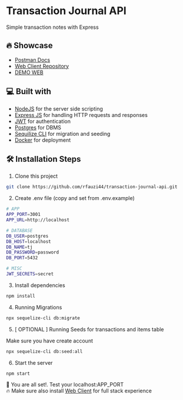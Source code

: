 # Transaction Journal API

Simple transaction notes with Express

## 🔥 Showcase

- [Postman Docs](https://documenter.getpostman.com/view/25042327/2s93m7X2P3)
- [Web Client Repository](https://github.com/rfauzi44/transaction-journal-web)
- [DEMO WEB](https://transaction-journal-web.vercel.app)

## 💻 Built with

- [NodeJS](https://github.com/nodejs/node) for the server side scripting
- [Express JS](https://github.com/exprjs/express) for handling HTTP requests and responses
- [JWT](https://github.com/auth0/node-jsonwebtoken) for authentication
- [Postgres](https://github.com/postgres/postgres) for DBMS
- [Sequilize CLI](https://github.com/sequelize/cli) for migration and seeding
- [Docker](https://github.com/docker) for deployment

## 🛠️ Installation Steps

1. Clone this project

```bash
git clone https://github.com/rfauzi44/transaction-journal-api.git
```

2. Create .env file (copy and set from .env.example)

```bash
# APP
APP_PORT=3001
APP_URL=http://localhost

# DATABASE
DB_USER=postgres
DB_HOST=localhost
DB_NAME=tj
DB_PASSWORD=password 
DB_PORT=5432

# MISC
JWT_SECRETS=secret
```

3. Install dependencies

```bash
npm install
```

4. Running Migrations

```bash
npx sequelize-cli db:migrate
```

5. [ OPTIONAL ] Running Seeds for transactions and items table

Make sure you have create account 

```bash
npx sequelize-cli db:seed:all
```

6. Start the server

```bash
npm start
```

🌟 You are all set!. Test your localhost:APP_PORT
<br>
🔥 Make sure also install [Web Client](https://github.com/rfauzi44/transaction-journal-web) for full stack experience
